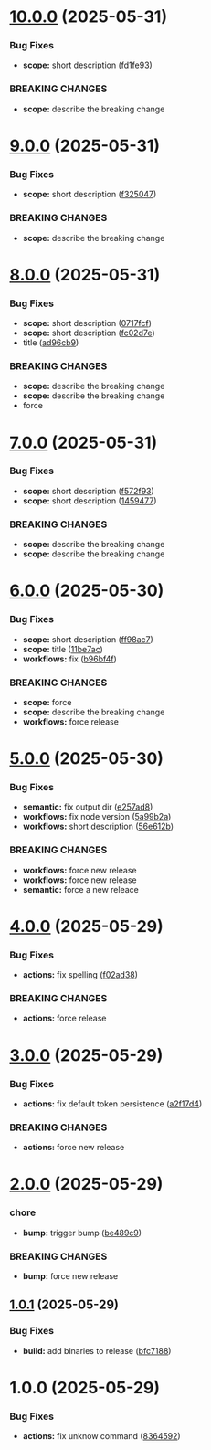 # [10.0.0](https://github.com/inskribe/sandbox/compare/v9.0.0...v10.0.0) (2025-05-31)


### Bug Fixes

* **scope:** short description ([fd1fe93](https://github.com/inskribe/sandbox/commit/fd1fe93e99d652912b7369f782764100de5c65dd))


### BREAKING CHANGES

* **scope:** describe the breaking change

# [9.0.0](https://github.com/inskribe/sandbox/compare/v8.0.0...v9.0.0) (2025-05-31)


### Bug Fixes

* **scope:** short description ([f325047](https://github.com/inskribe/sandbox/commit/f3250479f45d16e6eb1031e9b87bdd71040bdb37))


### BREAKING CHANGES

* **scope:** describe the breaking change

# [8.0.0](https://github.com/inskribe/sandbox/compare/v7.0.0...v8.0.0) (2025-05-31)


### Bug Fixes

* **scope:** short description ([0717fcf](https://github.com/inskribe/sandbox/commit/0717fcfa572cf91e71aad42aafa01a4da81cc5f7))
* **scope:** short description ([fc02d7e](https://github.com/inskribe/sandbox/commit/fc02d7eb9ed5b83ca3b028edb067d33b9ff03314))
* title ([ad96cb9](https://github.com/inskribe/sandbox/commit/ad96cb95fb68081e0e6e1f72f08974363a95b307))


### BREAKING CHANGES

* **scope:** describe the breaking change
* **scope:** describe the breaking change
* force

# [7.0.0](https://github.com/inskribe/sandbox/compare/v6.0.0...v7.0.0) (2025-05-31)


### Bug Fixes

* **scope:** short description ([f572f93](https://github.com/inskribe/sandbox/commit/f572f93d127e3eac7c955537b0436ace9ecf023e))
* **scope:** short description ([1459477](https://github.com/inskribe/sandbox/commit/14594772e1353f7d034347fb5857bd0baf42117b))


### BREAKING CHANGES

* **scope:** describe the breaking change
* **scope:** describe the breaking change

# [6.0.0](https://github.com/inskribe/sandbox/compare/v5.0.0...v6.0.0) (2025-05-30)


### Bug Fixes

* **scope:** short description ([ff98ac7](https://github.com/inskribe/sandbox/commit/ff98ac724383022be2a31cfb983d96cf1872d8f3))
* **scope:** title ([11be7ac](https://github.com/inskribe/sandbox/commit/11be7ace89782ffb98113a9da9cba2dce2385dea))
* **workflows:** fix ([b96bf4f](https://github.com/inskribe/sandbox/commit/b96bf4f7e5980c3b2abe19f3e7e7fabae646bf68))


### BREAKING CHANGES

* **scope:** force
* **scope:** describe the breaking change
* **workflows:** force release

# [5.0.0](https://github.com/inskribe/sandbox/compare/v4.0.0...v5.0.0) (2025-05-30)


### Bug Fixes

* **semantic:** fix output dir ([e257ad8](https://github.com/inskribe/sandbox/commit/e257ad8883be74a0f5cd587dee7eb2f6d9815e82))
* **workflows:** fix node version ([5a99b2a](https://github.com/inskribe/sandbox/commit/5a99b2a938a374d99fab3e66c514ead848b0edbb))
* **workflows:** short description ([56e612b](https://github.com/inskribe/sandbox/commit/56e612bfb44fd7882674611c70068b8b7dc8423e))


### BREAKING CHANGES

* **workflows:** force new release
* **workflows:** force new release
* **semantic:** force a new releace

# [4.0.0](https://github.com/inskribe/sandbox/compare/v3.0.0...v4.0.0) (2025-05-29)


### Bug Fixes

* **actions:** fix spelling ([f02ad38](https://github.com/inskribe/sandbox/commit/f02ad38c7d92b460541e8b2619cad51660ab7964))


### BREAKING CHANGES

* **actions:** force release

# [3.0.0](https://github.com/inskribe/sandbox/compare/v2.0.0...v3.0.0) (2025-05-29)


### Bug Fixes

* **actions:** fix default token persistence ([a2f17d4](https://github.com/inskribe/sandbox/commit/a2f17d4b6093533392e2c0ca60311f3dad0247ac))


### BREAKING CHANGES

* **actions:** force new release

# [2.0.0](https://github.com/inskribe/sandbox/compare/v1.0.1...v2.0.0) (2025-05-29)


### chore

* **bump:** trigger bump ([be489c9](https://github.com/inskribe/sandbox/commit/be489c9410bde1e0b5d087177db89a224d5f269b))


### BREAKING CHANGES

* **bump:** force new release

## [1.0.1](https://github.com/inskribe/sandbox/compare/v1.0.0...v1.0.1) (2025-05-29)


### Bug Fixes

* **build:** add binaries to release ([bfc7188](https://github.com/inskribe/sandbox/commit/bfc7188c68313ced3560875014b39b4498f1389f))

# 1.0.0 (2025-05-29)


### Bug Fixes

* **actions:** fix unknow command ([8364592](https://github.com/inskribe/sandbox/commit/83645928b5356ffac4f9932fc2a064f76f6f1595))

